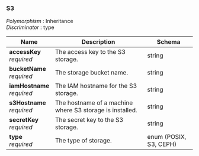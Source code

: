 
<a name="s3"></a>
### S3
*Polymorphism* : Inheritance  
*Discriminator* : type


|Name|Description|Schema|
|---|---|---|
|**accessKey**  <br>*required*|The access key to the S3 storage.|string|
|**bucketName**  <br>*required*|The storage bucket name.|string|
|**iamHostname**  <br>*required*|The IAM hostname for the S3 storage.|string|
|**s3Hostname**  <br>*required*|The hostname of a machine where S3 storage is installed.|string|
|**secretKey**  <br>*required*|The secret key to the S3 storage.|string|
|**type**  <br>*required*|The type of storage.|enum (POSIX, S3, CEPH)|



